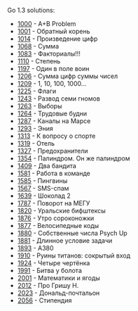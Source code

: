 Go 1.3 solutions:

- [1000](1000/solution.go) - A+B Problem
- [1001](1001/solution.go) - Обратный корень
- [1014](1014/solution.go) - Произведение цифр
- [1068](1068/solution.go) - Сумма
- [1083](1083/solution.go) - Факториалы!!!
- [1110](1110/solution.go) - Степень
- [1197](1197/solution.go) - Один в поле воин
- [1206](1206/solution.go) - Сумма цифр суммы чисел
- [1209](1209/solution.go) - 1, 10, 100, 1000...
- [1225](1225/solution.go) - Флаги
- [1243](1243/solution.go) - Развод семи гномов
- [1263](1263/solution.go) - Выборы
- [1264](1264/solution.go) - Трудовые будни
- [1287](1287/solution.go) - Каналы на Марсе
- [1293](1293/solution.go) - Эния
- [1313](1313/solution.go) - К вопросу о спорте
- [1319](1319/solution.go) - Отель
- [1327](1327/solution.go) - Предохранители
- [1354](1354/solution.go) - Палиндром. Он же палиндром
- [1409](1409/solution.go) - Два бандита
- [1581](1581/solution.go) - Работа в команде
- [1585](1585/solution.go) - Пингвины
- [1567](1567/solution.go) - SMS-спам
- [1639](1639/solution.go) - Шоколад 2
- [1787](1787/solution.go) - Поворот на МЕГУ
- [1820](1820/solution.go) - Уральские бифштексы
- [1876](1876/solution.go) - Утро сороконожки
- [1877](1877/solution.go) - Велосипедные коды
- [1880](1880/solution.go) - Собственные числа Psych Up
- [1881](1881/solution.go) - Длинное условие задачи
- [1893](1893/solution.go) - A380
- [1910](1910/solution.go) - Руины титанов: сокрытый вход
- [1924](1924/solution.go) - Четыре чертёнка
- [1991](1991/solution.go) - Битва у болота
- [2001](2001/solution.go) - Математики и ягоды
- [2012](2012/solution.go) - Про Гришу Н.
- [2023](2023/solution.go) - Дональд-почтальон
- [2056](2056/solution.go) - Стипендия
